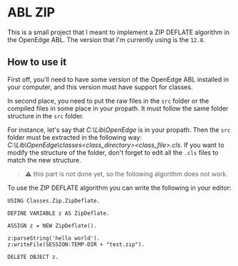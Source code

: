 # ABL ZIP

This is a small project that I meant to implement a ZIP DEFLATE algorithm
in the OpenEdge ABL. The version that I'm currently using is the `12.8`.

## How to use it

First off, you'll need to have some version of the OpenEdge ABL installed
in your computer, and this version must have support for classes.

In second place, you need to put the raw files in the `src` folder or the
compiled files in some place in your propath. It must follow the same folder
structure in the `src` folder.

For instance, let's say that *C:\Lib\OpenEdge* is in your propath. Then
the `src` folder must be extracted in the following way: 
*C:\Lib\OpenEdge\classes\<class_directory>\<class_file>.cls*. If you want
to modify the structure of the folder, don't forget to edit all the `.cls`
files to match the new structure.

> :warning: this part is not done yet, so the following algorithm does not work.

To use the ZIP DEFLATE algorithm you can write the following in your editor:

```
USING Classes.Zip.ZipDeflate.

DEFINE VARIABLE z AS ZipDeflate.

ASSIGN z = NEW ZipDeflate().

z:parseString('hello world').
z:writeFile(SESSION:TEMP-DIR + "test.zip").

DELETE OBJECT z.
```
